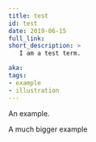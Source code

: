 ```yaml
---
title: test
id: test
date: 2019-06-15
full_link: 
short_description: >
   I am a test term.

aka: 
tags:
- example
- illustration
---
```

An example.

<!--more-->
A much bigger example